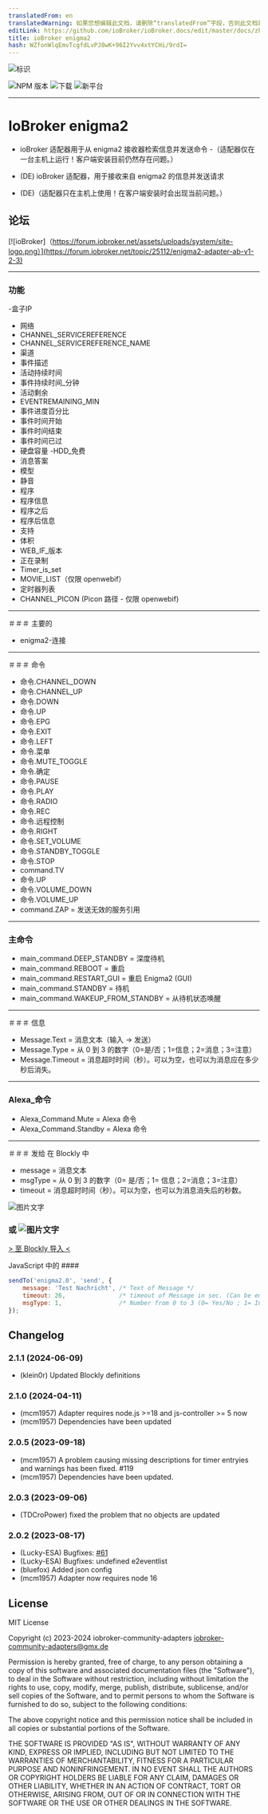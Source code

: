 ```yaml
---
translatedFrom: en
translatedWarning: 如果您想编辑此文档，请删除“translatedFrom”字段，否则此文档将再次自动翻译
editLink: https://github.com/ioBroker/ioBroker.docs/edit/master/docs/zh-cn/adapterref/iobroker.enigma2/README.md
title: ioBroker enigma2
hash: WZfonWlqEmvTcgfdLvPJ8wK+96I2Yvv4xtYCHi/9rdI=
---
```

![标识](../../../en/adapterref/iobroker.enigma2/admin/enigma2.png)

![NPM 版本](http://img.shields.io/npm/v/iobroker.enigma2.svg)
![下载](https://img.shields.io/npm/dm/iobroker.enigma2.svg)
![新平台](https://nodei.co/npm/iobroker.enigma2.png?downloads=true)

----

# IoBroker enigma2
- ioBroker 适配器用于从 enigma2 接收器检索信息并发送命令
-（适配器仅在一台主机上运行！客户端安装目前仍然存在问题。）

- (DE) ioBroker 适配器，用于接收来自 enigma2 的信息并发送请求
- (DE)（适配器只在主机上使用！在客户端安装时会出现当前问题。）

## 论坛
[![ioBroker]（https://forum.iobroker.net/assets/uploads/system/site-logo.png）](https://forum.iobroker.net/topic/25112/enigma2-adapter-ab-v1-2-3)

----

### 功能
-盒子IP
- 网络
- CHANNEL_SERVICEREFERENCE
- CHANNEL_SERVICEREFERENCE_NAME
- 渠道
- 事件描述
- 活动持续时间
- 事件持续时间_分钟
- 活动剩余
- EVENTREMAINING_MIN
- 事件进度百分比
- 事件时间开始
- 事件时间结束
- 事件时间已过
- 硬盘容量
-HDD_免费
- 消息答案
- 模型
- 静音
- 程序
- 程序信息
- 程序之后
- 程序后信息
- 支持
- 体积
- WEB_IF_版本
- 正在录制
- Timer_is_set
- MOVIE_LIST（仅限 openwebif）
- 定时器列表
- CHANNEL_PICON (Picon 路径 - 仅限 openwebif)

----

＃＃＃ 主要的
- enigma2-连接

----

＃＃＃ 命令
- 命令.CHANNEL_DOWN
- 命令.CHANNEL_UP
- 命令.DOWN
- 命令.UP
- 命令.EPG
- 命令.EXIT
- 命令.LEFT
- 命令.菜单
- 命令.MUTE_TOGGLE
- 命令.确定
- 命令.PAUSE
- 命令.PLAY
- 命令.RADIO
- 命令.REC
- 命令.远程控制
- 命令.RIGHT
- 命令.SET_VOLUME
- 命令.STANDBY_TOGGLE
- 命令.STOP
- command.TV
- 命令.UP
- 命令.VOLUME_DOWN
- 命令.VOLUME_UP
- command.ZAP = 发送无效的服务引用

----

### 主命令
- main_command.DEEP_STANDBY = 深度待机
- main_command.REBOOT = 重启
- main_command.RESTART_GUI = 重启 Enigma2 (GUI)
- main_command.STANDBY = 待机
- main_command.WAKEUP_FROM_STANDBY = 从待机状态唤醒

----

＃＃＃ 信息
- Message.Text = 消息文本（输入 -> 发送）
- Message.Type = 从 0 到 3 的数字（0=是/否；1=信息；2=消息；3=注意）
- Message.Timeout = 消息超时时间（秒）。可以为空，也可以为消息应在多少秒后消失。

----

### Alexa_命令
- Alexa_Command.Mute = Alexa 命令
- Alexa_Command.Standby = Alexa 命令

----

＃＃＃ 发给
在 Blockly 中
- message = 消息文本
- msgType = 从 0 到 3 的数字（0= 是/否；1= 信息；2=消息；3=注意）
- timeout = 消息超时时间（秒）。可以为空，也可以为消息消失后的秒数。

![图片文字](../../../en/adapterref/iobroker.enigma2/admin/enigma2_message2.png)

### 或 ![图片文字](../../../en/adapterref/iobroker.enigma2/admin/enigma2_message.png)
[> 至 Blockly 导入 <](admin/Blockly_Import.md)

JavaScript 中的 ####
```js
sendTo('enigma2.0', 'send', {
    message: 'Test Nachricht', /* Text of Message */
    timeout: 26,               /* timeout of Message in sec. (Can be empty or the Number of seconds the Message should disappear after.) */
    msgType: 1,                /* Number from 0 to 3 (0= Yes/No ; 1= Info ; 2=Message ; 3=Attention) */
});
```

## Changelog
<!--
    Placeholder for the next version (at the beginning of the line):
    ### **WORK IN PROGRESS**
-->
### 2.1.1 (2024-06-09)
* (klein0r) Updated Blockly definitions

### 2.1.0 (2024-04-11)
* (mcm1957) Adapter requires node.js >=18 and js-controller >= 5 now
* (mcm1957) Dependencies have been updated

### 2.0.5 (2023-09-18)
* (mcm1957) A problem causing missing descriptions for timer entryies and warnings has been fixed. #119 
* (mcm1957) Dependencies have been updated.

### 2.0.3 (2023-09-06)
* (TDCroPower) fixed the problem that no objects are updated

### 2.0.2 (2023-08-17)
* (Lucky-ESA) Bugfixes: [#61](https://github.com/Matten-Matten/ioBroker.enigma2/issues/61)
* (Lucky-ESA) Bugfixes: undefined e2eventlist
* (bluefox) Added json config
* (mcm1957) Adapter now requires node 16

## License
MIT License

Copyright (c) 2023-2024 iobroker-community-adapters <iobroker-community-adapters@gmx.de>

Permission is hereby granted, free of charge, to any person obtaining a copy
of this software and associated documentation files (the "Software"), to deal
in the Software without restriction, including without limitation the rights
to use, copy, modify, merge, publish, distribute, sublicense, and/or sell
copies of the Software, and to permit persons to whom the Software is
furnished to do so, subject to the following conditions:

The above copyright notice and this permission notice shall be included in all
copies or substantial portions of the Software.

THE SOFTWARE IS PROVIDED "AS IS", WITHOUT WARRANTY OF ANY KIND, EXPRESS OR
IMPLIED, INCLUDING BUT NOT LIMITED TO THE WARRANTIES OF MERCHANTABILITY,
FITNESS FOR A PARTICULAR PURPOSE AND NONINFRINGEMENT. IN NO EVENT SHALL THE
AUTHORS OR COPYRIGHT HOLDERS BE LIABLE FOR ANY CLAIM, DAMAGES OR OTHER
LIABILITY, WHETHER IN AN ACTION OF CONTRACT, TORT OR OTHERWISE, ARISING FROM,
OUT OF OR IN CONNECTION WITH THE SOFTWARE OR THE USE OR OTHER DEALINGS IN THE
SOFTWARE.